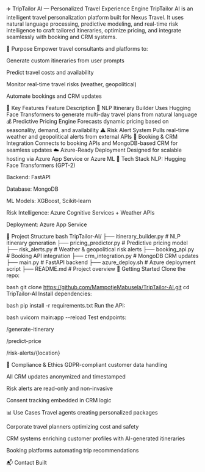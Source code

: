 ✈️ TripTailor AI — Personalized Travel Experience Engine
TripTailor AI is an intelligent travel personalization platform built for Nexus Travel. It uses natural language processing, predictive modeling, and real-time risk intelligence to craft tailored itineraries, optimize pricing, and integrate seamlessly with booking and CRM systems.

🎯 Purpose
Empower travel consultants and platforms to:

Generate custom itineraries from user prompts

Predict travel costs and availability

Monitor real-time travel risks (weather, geopolitical)

Automate bookings and CRM updates

🧠 Key Features
Feature	Description
📝 NLP Itinerary Builder	Uses Hugging Face Transformers to generate multi-day travel plans from natural language
💰 Predictive Pricing Engine	Forecasts dynamic pricing based on seasonality, demand, and availability
⚠️ Risk Alert System	Pulls real-time weather and geopolitical alerts from external APIs
🔗 Booking & CRM Integration	Connects to booking APIs and MongoDB-based CRM for seamless updates
☁️ Azure-Ready Deployment	Designed for scalable hosting via Azure App Service or Azure ML
🧰 Tech Stack
NLP: Hugging Face Transformers (GPT-2)

Backend: FastAPI

Database: MongoDB

ML Models: XGBoost, Scikit-learn

Risk Intelligence: Azure Cognitive Services + Weather APIs

Deployment: Azure App Service

📁 Project Structure
bash
TripTailor-AI/
├── itinerary_builder.py       # NLP itinerary generation
├── pricing_predictor.py       # Predictive pricing model
├── risk_alerts.py             # Weather & geopolitical risk alerts
├── booking_api.py             # Booking API integration
├── crm_integration.py         # MongoDB CRM updates
├── main.py                    # FastAPI backend
├── azure_deploy.sh            # Azure deployment script
├── README.md                  # Project overview
🚀 Getting Started
Clone the repo:

bash
git clone https://github.com/MampotjeMabusela/TripTailor-AI.git
cd TripTailor-AI
Install dependencies:

bash
pip install -r requirements.txt
Run the API:

bash
uvicorn main:app --reload
Test endpoints:

/generate-itinerary

/predict-price

/risk-alerts/{location}

🔐 Compliance & Ethics
GDPR-compliant customer data handling

All CRM updates anonymized and timestamped

Risk alerts are read-only and non-invasive

Consent tracking embedded in CRM logic

📊 Use Cases
Travel agents creating personalized packages

Corporate travel planners optimizing cost and safety

CRM systems enriching customer profiles with AI-generated itineraries

Booking platforms automating trip recommendations

📬 Contact
Built
